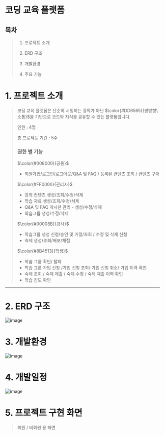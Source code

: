 # 코딩 교육 플랫폼

## 목차
>1. 프로젝트 소개
>
>2. ERD 구조
>
>3. 개발환경
>
>4. 주요 기능

# 1. 프로젝트 소개

>코딩 교육 플랫폼은 단순히 시청하는 강의가 아닌 $\color{#DD6565}{쌍방향\ 소통}$을 기반으로 코드와 지식을 공유할 수 있는 플랫폼입니다.
>
>
>인원 : 4명
>
>총 프로젝트 기간 : 5주
>
> ### 권한 별 기능
>
>$\color{#008000}{공통}$
>- 회원가입/로그인/로그아웃/Q&A 및 FAQ / 등록된 컨텐츠 조회 / 컨텐츠 구매
>
>$\color{#FF0000}{관리자}$
>- 강의 컨텐츠 생성/조회/수정/삭제
>- 학습 자료  생성/조회/수정/삭제
>- Q&A 및 FAQ 게시판 관리 - 생성/수정/삭제
>- 학습그룹 생성/수정/삭제
>
>$\color{#00008B}{강사}$
>- 학습그룹 생성 신청/승인 및 거절/조회 / 수정 및 삭제 신청
>- 숙제 생성/조회/배포/채점
>
>$\color{#8B4513}{학생}$
>- 학습 그룹 확인/ 탈퇴
>- 학습 그룹 가입 신청 /가입 신청 조회/ 가입 신청 취소/ 가입 이력 확인
>- 숙제 조회 / 숙제 제출 / 숙제 수정 / 숙제 제출 이력 확인
>- 학습 진도 확인
>
- - -
# 2. ERD 구조
![image](https://github.com/user-attachments/assets/810fe3a3-44ab-4d24-9ab1-5d1b2868122d)

# 3. 개발환경
![image](https://github.com/user-attachments/assets/ae282c4d-8df5-4ea2-a18f-931308716bb9)

# 4. 개발일정
![image](https://github.com/user-attachments/assets/b48d5a7f-1af4-49d7-8ddc-190ae4f4205e)

# 5. 프로젝트 구현 화면
> 회원 / 비회원 용 화면


